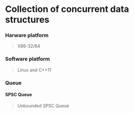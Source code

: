 # Collection of concurrent data structures
### Harware platform
>X86-32/64
### Software platform
>Linux and C++11
### Queue
#### SPSC Queue
>Unbounded SPSC Queue
